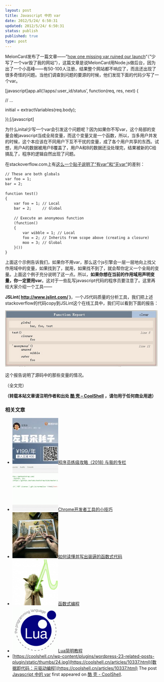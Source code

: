 ```yaml
---
layout: post
title: Javascript 中的 var
date: 2012/5/24/ 6:50:31
updated: 2012/5/24/ 6:50:31
status: publish
published: true
type: post
---
```


MelonCard发布了一篇文章——”[how one missing var ruined our launch](http://blog.meloncard.com/post/12175941935/how-one-missing-var-ruined-our-launch)“（”少写了一个var毁了我的网站”），这篇文章是说MelonCard用Node.js做后台，因为出了一个小高峰——有50-100人注册，结果整个网站都不响应了，而且还出现了很多奇怪的问题。当他们调查到问题的要源的时候，他们发现下面的代码少写了一个var。


[javascript]app.all(‘/apps/:user\_id/status’, function(req, res, next) {  

 // …  

 initial = extractVariables(req.body);  

});[/javascript]


为什么inital少写一个var会引发这个问题呢？因为如果你不写var，这个局部的变量会被javascript当成全局变量，而这个变量又是一个函数，所以，当多用户并发的时候，这个本应该在不同用户下互不干扰的变量，成了各个用户共享的东西。试想，用户A的数据被用户B覆盖了，用户A和B的数据还没处理完，结果被新的C给搞乱了，程序的逻辑自然出现了问题。


在stackoverflow.com上有[这么一个贴子说明了“有var”和“无var”](http://stackoverflow.com/questions/1470488/difference-between-using-var-and-not-using-var-in-javascript)的差别：



```
// These are both globals
var foo = 1;
bar = 2;

function test()
{
    var foo = 1; // Local
    bar = 2;     // Global

    // Execute an anonymous function
    (function()
    {
        var wibble = 1; // Local
        foo = 2; // Inherits from scope above (creating a closure)
        moo = 3; // Global
    }())
}
```

上面这个示例告诉我们，如果你不用var，那么这个js引擎会一层一层地向上找父作用域中的变量，如果找到了，就用，如果找不到了，就会帮你定义一个全局的变量。上面这个例子充分说明了这一点。所以，**如果你想在当前的作用域用声明变量，你一定要用var**。这对于一些乱写javascript代码的程序员要注意了。这里再给大家介绍一个工具——



**JSLint( <http://www.jslint.com/> )**，一个JS代码质量的分析工具，我们把上述stackoverflow的代码copy到JSLint这个在线工具中，我们可以看到下面的报告：


![](../wp-content/uploads/2012/05/jslint.jpg "jslint")


这个报告说明了源码中的那些变量的情况。


（全文完）



**（转载本站文章请注明作者和出处 [酷 壳 – CoolShell](https://coolshell.cn/) ，请勿用于任何商业用途）**



### 相关文章

* [![程序员练级攻略（2018)  与我的专栏](../wp-content/uploads/2018/05/300x262-150x150.jpg)](https://coolshell.cn/articles/18360.html)[程序员练级攻略（2018) 与我的专栏](https://coolshell.cn/articles/18360.html)
* [![Chrome开发者工具的小技巧](../wp-content/uploads/2017/01/pretty-code-150x150.gif)](https://coolshell.cn/articles/17634.html)[Chrome开发者工具的小技巧](https://coolshell.cn/articles/17634.html)
* [![如何读懂并写出装逼的函数式代码](../wp-content/uploads/2016/10/drawing-recursive-150x150.jpg)](https://coolshell.cn/articles/17524.html)[如何读懂并写出装逼的函数式代码](https://coolshell.cn/articles/17524.html)
* [![函数式编程](../wp-content/uploads/2013/12/yoda-lambda-150x150.png)](https://coolshell.cn/articles/10822.html)[函数式编程](https://coolshell.cn/articles/10822.html)
* [![Lua简明教程](../wp-content/uploads/2013/12/lua-150x150.gif)](https://coolshell.cn/articles/10739.html)[Lua简明教程](https://coolshell.cn/articles/10739.html)
* [https://coolshell.cn/wp-content/plugins/wordpress-23-related-posts-plugin/static/thumbs/24.jpg](https://coolshell.cn/articles/10337.html)[数据即代码：元驱动编程](https://coolshell.cn/articles/10337.html)
The post [Javascript 中的 var](https://coolshell.cn/articles/7480.html) first appeared on [酷 壳 - CoolShell](https://coolshell.cn).